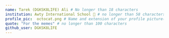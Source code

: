 ```yaml
---
name: Tarek (DGKSK8LIFE) Ali # No longer than 18 characters
institution: Awty International School 🚩 # no longer than 58 characters
profile_pic:  octocat.png # Name and extension of your profile picture(ex. mona.png)
quote: "For the memes" # no longer than 100 characters
github_user: DGKSK8LIFE 
---
```

